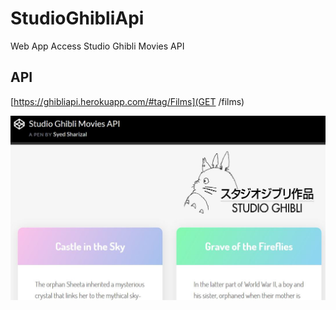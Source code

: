 # StudioGhibliApi
Web App Access Studio Ghibli Movies API

## API 
[https://ghibliapi.herokuapp.com/#tag/Films](GET /films)

![Screen shot](https://github.com/ssharizal/StudioGhibliApi/blob/master/studioGhibli.JPG)

